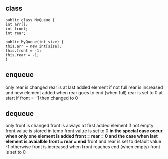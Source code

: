 ## class
```
public class MyQueue {  
int arr[];  
int front;  
int rear;  
  
public MyQueue(int size) {  
this.arr = new int[size];  
this.front = -1;  
this.rear = -1;  
}
```

## enqueue

only rear is changed
rear is at last added element
if not full
	rear is increased and new element added
	when rear goes to end (when full)
		rear is set to 0 
	at start if front = -1
		then changed to 0

## dequeue

only front is changed
front is always at first added element
if not empty
	front value is stored in temp
	front value is set to 0
	**in the special case occur when only one element is added
	front = rear = 0
	and the case when last element is avaialble
	front = rear = end**
	front and rear is set to default value -1
	otherwise front is increased
	when front reaches end (when empty)
		front is set to 0